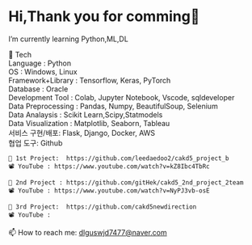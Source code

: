 # Hi,Thank you for comming👋
I’m currently learning Python,ML,DL

   🌱 Tech  
    Language : Python   
    OS : Windows, Linux  
    Framework+Library : Tensorflow, Keras, PyTorch  
    Database : Oracle  
    Development Tool : Colab, Jupyter Notebook, Vscode, sqldeveloper  
    Data Preprocessing : Pandas, Numpy, BeautifulSoup, Selenium  
    Data Analaysis : Scikit Learn,Scipy,Statmodels  
    Data Visualization : Matplotlib, Seaborn, Tableau  
    서비스 구현/배포: Flask, Django, Docker, AWS   
    협업 도구: Github  
     
    💬 1st Project:  https://github.com/leedaedoo2/cakd5_project_b 
    📽️ YouTube : https://www.youtube.com/watch?v=kZ8Ibc4TbRc 
    
    💬 2nd Project : https://github.com/gitHek/cakd5_2nd_project_2team 
    📽️ YouTube : https://www.youtube.com/watch?v=NyPJ3vb-osE 
    
    💬 3rd Project:  https://github.com/cakd5newdirection
    📽️ YouTube : 
    
    

    
 📫 How to reach me: dlguswjd7477@naver.com
<!--
**hyunjung28/hyunjung28** is a ✨ _special_ ✨ repository because its `README.md` (this file) appears on your GitHub profile.

Here are some ideas to get you started:

- 🔭 I’m currently working on ...
- 🌱 
- 👯 I’m looking to collaborate on ...
- 🤔 I’m looking for help with ...
- 
- 📫 How to reach me: dlguswjd7477@naver.com
- 😄 Pronouns: ...
- ⚡ Fun fact: ...
-->
